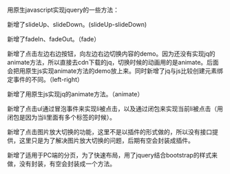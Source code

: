 # 
 用原生javascript实现jquery的一些方法：
 
 新增了slideUp、slideDown。(slideUp-slideDown)
 
 新增了fadeIn、fadeOut。（fade）
 
 新增了点击左边右边按钮，向左边右边切换内容的demo。因为还没有实现jq的animate方法，所以直接去cdn下载的jq，切换时候的动画用的是animate。后面会把用原生js实现animate方法的demo放上来。同时新增了jq与js比较创建元素绑定事件的不同。（left-right）
 
 新增了用原生js实现jq的animate方法。（animate）

 新增了点击ul通过冒泡事件来实现li被点击，以及通过闭包来实现当前li被点击（用闭包是因为当li里面有多个标签的时候）。
 
 新增了点击图片放大切换的功能，这里不是以插件的形式做的，所以没有接口提供，这里只是为了解决图片放大切换的问题，后期有空会封装成插件。
 
 新增了适用于PC端的分页，为了快速布局，用了jquery结合bootstrap的样式来做，没有封装，有空会封装成一个方法。
